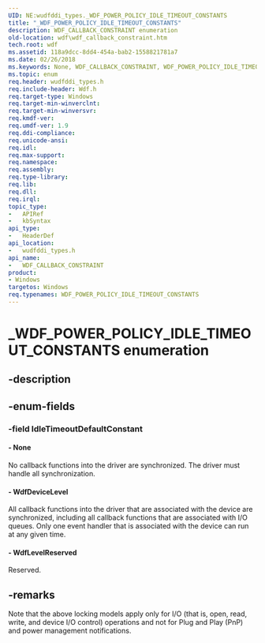 ```yaml
---
UID: NE:wudfddi_types._WDF_POWER_POLICY_IDLE_TIMEOUT_CONSTANTS
title: "_WDF_POWER_POLICY_IDLE_TIMEOUT_CONSTANTS"
description: WDF_CALLBACK_CONSTRAINT enumeration
old-location: wdf\wdf_callback_constraint.htm
tech.root: wdf
ms.assetid: 118a9dcc-8dd4-454a-bab2-1558821781a7
ms.date: 02/26/2018
ms.keywords: None, WDF_CALLBACK_CONSTRAINT, WDF_POWER_POLICY_IDLE_TIMEOUT_CONSTANTS, WDF_POWER_POLICY_IDLE_TIMEOUT_CONSTANTS enumeration, WdfDeviceLevel, WdfLevelReserved, _WDF_POWER_POLICY_IDLE_TIMEOUT_CONSTANTS, wdf.wdf_callback_constraint, wudfddi_types/None, wudfddi_types/WDF_POWER_POLICY_IDLE_TIMEOUT_CONSTANTS, wudfddi_types/WdfDeviceLevel, wudfddi_types/WdfLevelReserved
ms.topic: enum
req.header: wudfddi_types.h
req.include-header: Wdf.h
req.target-type: Windows
req.target-min-winverclnt: 
req.target-min-winversvr: 
req.kmdf-ver: 
req.umdf-ver: 1.9
req.ddi-compliance: 
req.unicode-ansi: 
req.idl: 
req.max-support: 
req.namespace: 
req.assembly: 
req.type-library: 
req.lib: 
req.dll: 
req.irql: 
topic_type:
-	APIRef
-	kbSyntax
api_type:
-	HeaderDef
api_location:
-	wudfddi_types.h
api_name:
-	WDF_CALLBACK_CONSTRAINT
product:
- Windows
targetos: Windows
req.typenames: WDF_POWER_POLICY_IDLE_TIMEOUT_CONSTANTS
---
```


# _WDF_POWER_POLICY_IDLE_TIMEOUT_CONSTANTS enumeration


## -description




## -enum-fields




### -field IdleTimeoutDefaultConstant




#### - None

No callback functions into the driver are synchronized.  The driver must handle all synchronization.


#### - WdfDeviceLevel

All callback functions into the driver that are associated with the device are synchronized, including all callback functions that are associated with I/O queues. Only one event handler that is associated with the device can run at any given time.


#### - WdfLevelReserved

Reserved.


## -remarks



Note that the above locking models apply only for I/O (that is, open, read, write, and device I/O control) operations and not for Plug and Play (PnP) and power management notifications. 



